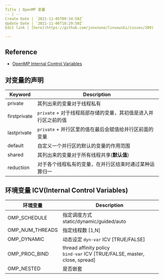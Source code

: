 ```yaml
---
Title | OpenMP 变量
-- | --
Create Date | `2021-11-05T09:34:58Z`
Update Date | `2021-11-06T18:29:50Z`
Edit link | [here](https://github.com/junxnone/linuxwiki/issues/209)

---
```

## Reference
- [OpenMP Internal Control Variables](https://www.openmp.org/spec-html/5.0/openmpse13.html)


## 对变量的声明

Keyword | Description
-- | --
private | 其列出来的变量对于线程私有
firstprivate |  `private` + 对于线程局部存储的变量，其初值是进入并行区之前的值
lastprivate | `private` + 并行区里的值在最后会赋值给并行区前面的变量
default | 自定义一个并行区的默认的变量的作用范围
shared |其列出来的变量对于所有线程共享(**默认值**)
reduction | 对于各个线程私有的变量，在并行区结束时通过某种运算归一

## 环境变量 ICV(Internal Control Variables)


环境变量 | Description
-- | --
OMP_SCHEDULE | 指定调度方式<br>static/dynamic/guided/auto
OMP_NUM_THREADS | 指定线程数 [1,N]
OMP_DYNAMIC | 动态设定 `dyn-var` ICV [TRUE/FALSE]
OMP_PROC_BIND | thread affinity policy<br>`bind-var` ICV [TRUE/FALSE, master, close, spread]
OMP_NESTED | 是否嵌套




